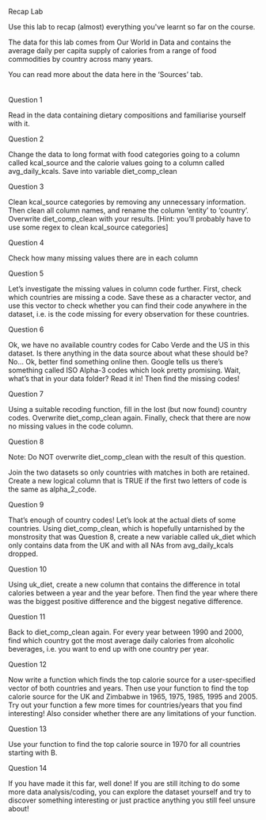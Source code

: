 Recap Lab


Use this lab to recap (almost) everything you've learnt so far on the course.

The data for this lab comes from Our World in Data and contains the average daily per capita supply of calories from a range of food commodities by country across many years.
<br>

You can read more about the data here in the ‘Sources’ tab.
<br>
<br>
<br>
Question 1

Read in the data containing dietary compositions and familiarise yourself with it.



Question 2

Change the data to long format with food categories going to a column called kcal_source and the calorie values going to a column called avg_daily_kcals. Save into variable diet_comp_clean



Question 3

Clean kcal_source categories by removing any unnecessary information. Then clean all column names, and rename the column ‘entity’ to ‘country’. Overwrite diet_comp_clean with your results. [Hint: you’ll probably have to use some regex to clean kcal_source categories]



Question 4

Check how many missing values there are in each column



Question 5

Let’s investigate the missing values in column code further. First, check which countries are missing a code. Save these as a character vector, and use this vector to check whether you can find their code anywhere in the dataset, i.e. is the code missing for every observation for these countries.



Question 6

Ok, we have no available country codes for Cabo Verde and the US in this dataset. Is there anything in the data source about what these should be? No… Ok, better find something online then. Google tells us there’s something called ISO Alpha-3 codes which look pretty promising. Wait, what’s that in your data folder? Read it in! Then find the missing codes!



Question 7

Using a suitable recoding function, fill in the lost (but now found) country codes. Overwrite diet_comp_clean again. Finally, check that there are now no missing values in the code column.



Question 8

Note: Do NOT overwrite diet_comp_clean with the result of this question.

Join the two datasets so only countries with matches in both are retained. Create a new logical column that is TRUE if the first two letters of code is the same as alpha_2_code.



Question 9

That’s enough of country codes! Let’s look at the actual diets of some countries. Using diet_comp_clean, which is hopefully untarnished by the monstrosity that was Question 8, create a new variable called uk_diet which only contains data from the UK and with all NAs from avg_daily_kcals dropped.



Question 10

Using uk_diet, create a new column that contains the difference in total calories between a year and the year before. Then find the year where there was the biggest positive difference and the biggest negative difference.



Question 11

Back to diet_comp_clean again. For every year between 1990 and 2000, find which country got the most average daily calories from alcoholic beverages, i.e. you want to end up with one country per year.



Question 12

Now write a function which finds the top calorie source for a user-specified vector of both countries and years. Then use your function to find the top calorie source for the UK and Zimbabwe in 1965, 1975, 1985, 1995 and 2005. Try out your function a few more times for countries/years that you find interesting! Also consider whether there are any limitations of your function.



Question 13

Use your function to find the top calorie source in 1970 for all countries starting with B.



Question 14

If you have made it this far, well done! If you are still itching to do some more data analysis/coding, you can explore the dataset yourself and try to discover something interesting or just practice anything you still feel unsure about!